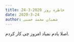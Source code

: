```yaml
---
title: خاطره روز 2020-3-24
date: 2020-3-24
author: شعبان محمد حسنی
---
```


اصلا یادم نمیاد امروز چی کار کردم.